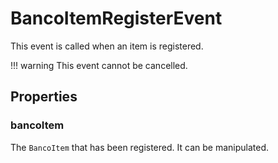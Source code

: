 # BancoItemRegisterEvent

This event is called when an item is registered.

!!! warning
    This event cannot be cancelled.

## Properties

### bancoItem
The `BancoItem` that has been registered. It can be manipulated.